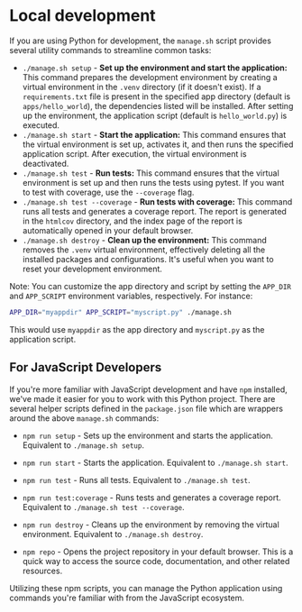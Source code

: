 # Local development

If you are using Python for development, the `manage.sh` script provides several utility commands to streamline common tasks:

- `./manage.sh setup` - **Set up the environment and start the application:** This command prepares the development environment by creating a virtual environment in the `.venv` directory (if it doesn't exist). If a `requirements.txt` file is present in the specified app directory (default is `apps/hello_world`), the dependencies listed will be installed. After setting up the environment, the application script (default is `hello_world.py`) is executed.
- `./manage.sh start` - **Start the application:** This command ensures that the virtual environment is set up, activates it, and then runs the specified application script. After execution, the virtual environment is deactivated.
- `./manage.sh test` - **Run tests:** This command ensures that the virtual environment is set up and then runs the tests using pytest. If you want to test with coverage, use the `--coverage` flag.
- `./manage.sh test --coverage` - **Run tests with coverage:** This command runs all tests and generates a coverage report. The report is generated in the `htmlcov` directory, and the index page of the report is automatically opened in your default browser.
- `./manage.sh destroy` - **Clean up the environment:** This command removes the `.venv` virtual environment, effectively deleting all the installed packages and configurations. It's useful when you want to reset your development environment.

Note: You can customize the app directory and script by setting the `APP_DIR` and `APP_SCRIPT` environment variables, respectively. For instance:

```sh
APP_DIR="myappdir" APP_SCRIPT="myscript.py" ./manage.sh
```

This would use `myappdir` as the app directory and `myscript.py` as the application script.

## For JavaScript Developers

If you're more familiar with JavaScript development and have `npm` installed, we've made it easier for you to work with this Python project. There are several helper scripts defined in the `package.json` file which are wrappers around the above `manage.sh` commands:

- `npm run setup` - Sets up the environment and starts the application. Equivalent to `./manage.sh setup`.

- `npm run start` - Starts the application. Equivalent to `./manage.sh start`.

- `npm run test` - Runs all tests. Equivalent to `./manage.sh test`.

- `npm run test:coverage` - Runs tests and generates a coverage report. Equivalent to `./manage.sh test --coverage`.

- `npm run destroy` - Cleans up the environment by removing the virtual environment. Equivalent to `./manage.sh destroy`.

- `npm repo` - Opens the project repository in your default browser. This is a quick way to access the source code, documentation, and other related resources.

Utilizing these npm scripts, you can manage the Python application using commands you're familiar with from the JavaScript ecosystem.
